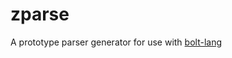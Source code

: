 # zparse #

A prototype parser generator for use with [bolt-lang]

[bolt-lang]: https://github.com/NelsonCrosby/bolt-lang
